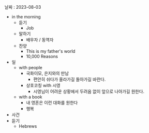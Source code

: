 날짜 : 2023-08-03
- in the morning
	- 듣기
		- Job
	- 말하기
		-  배우자 / 동역자 
	- 찬양
		- This is my father's world
		- 10,000 Reasons
- 일
	- with people
		- 국화이모, 은지와의 만남
			- 편안히 쉬다가 올라가길 돌아가길 바란다.
		- 상호코칭 with 시영
			- 시영님이 어려운 상황에서 두려움 없이 앞으로 나아가길 원한다.
	- with a book
		- 내 영혼은 이런 대화를 원한다
		- 행복
- 사건
- 듣기
	- Hebrews 
